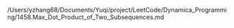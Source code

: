 /Users/yzhang68/Documents/Yuqi/project/LeetCode/Dynamica_Programming/1458.Max_Dot_Product_of_Two_Subsequences.md